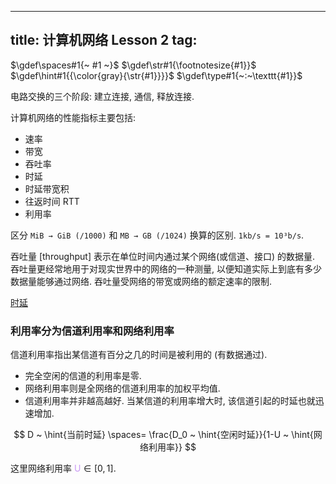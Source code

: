 
---
title: 计算机网络 Lesson 2
tag: [](/index.md)
---

<style>
img {
  border-radius: 0.2em; 
  width: 400px;
}
hint {
  color: gray;  
}
em {
  color: rgb(201, 152, 244);
  font-style: normal;
}
</style>

$\gdef\spaces#1{~ #1 ~}$
$\gdef\str#1{\footnotesize{#1}}$
$\gdef\hint#1{{\color{gray}{\str{#1}}}}$
$\gdef\type#1{~:~\texttt{#1}}$

电路交换的三个阶段: 建立连接, 通信, 释放连接. 

计算机网络的性能指标主要包括: 
- 速率
- 带宽
- 吞吐率
- 时延
- 时延带宽积
- 往返时间 RTT
- 利用率

区分 `MiB → GiB (/1000)` 和 `MB → GB (/1024)` 换算的区别. `1kb/s = 10³b/s`. 

吞吐量 [throughput] 表示在单位时间内通过某个网络(或信道、接口) 的数据量. 吞吐量更经常地用于对现实世界中的网络的一种测量, 以便知道实际上到底有多少数据量能够通过网络. 吞吐量受网络的带宽或网络的额定速率的限制. 

[时延](/408/network/delay.md#:embed)

### 利用率分为信道利用率和网络利用率

信道利用率指出某信道有百分之几的时间是被利用的 (有数据通过). 

- 完全空闲的信道的利用率是零. 
- 网络利用率则是全网络的信道利用率的加权平均值.
- 信道利用率并非越高越好. 当某信道的利用率增大时, 该信道引起的时延也就迅速增加.

$$
D ~ \hint{当前时延} \spaces= \frac{D_0 ~ \hint{空闲时延}}{1-U ~ \hint{网络利用率}}
$$

这里网络利用率 $U \in [0, 1]$.
